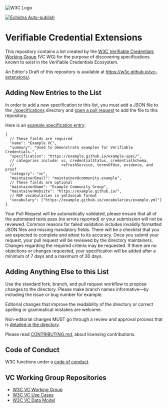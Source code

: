 ![W3C Logo](https://www.w3.org/Icons/w3c_home)

[![Echidna Auto-publish](https://github.com/w3c/vc-specs-dir/actions/workflows/auto-publish.yml/badge.svg)](https://github.com/w3c/vc-specs-dir/actions/workflows/auto-publish.yml)

# Verifiable Credential Extensions

This repository contains a list created by the
[W3C Verifiable Credentials Working Group](https://www.w3.org/groups/wg/vc)
(VC WG) for the purpose of discovering specifications known to exist in the
Verifiable Credentials Ecosystem.

An Editor's Draft of this repository is available at
https://w3c.github.io/vc-extensions/.

## Adding New Entries to the List

In order to add a new specification to this list, you must add a JSON file
to the [./specifications](./specifications) directory and
[open a pull request](https://github.com/w3c/vc-extensions/pulls)
to add the file to this repository.

Here is an [example specification entry](https://w3c.github.io/vc-extensions/specifications/example.json):

```jsonc
{
  // These fields are required
  "name": "Example VC",
  "summary": "Used to demonstrate examples for Verifiable Credentials.",
  "specification": "https://example.github.io/example-spec/",
  // categories include: vc, credentialStatus, credentialSchema,
  //                     refreshService, termsOfUse, evidence, and proof
  "category": "vc",
  "maintainerEmail": "maintainer@community.example",
  // These fields are optional
  "maintainerName": "Example Community Group",
  "maintainerWebsite": "https://example.github.io/",
  // RDF vocabularies in yml2vocab format
  "vocabulary": ["https://example.github.io/vocabularies/example.yml"]
}
```

Your Pull Request will be automatically validated, please ensure
that all of the automated tests pass (no errors reported) or
your submission will not be reviewed. Common reasons for failed
validation includes invalidly formatted JSON files and missing
mandatory fields. There will be a checklist that you are expected
to complete and attest to its accuracy. Once you submit your request,
your pull request will be reviewed by the directory maintainers. Changes
regarding the required criteria may be requested. If there are no
objections or changes requested, your specification will be
added after a minimum of 7 days and a maximum of 30 days.

## Adding Anything Else to this List

Use the standard fork, branch, and pull request workflow to propose changes to
the directory. Please make branch names informative—by including the issue or
bug number for example.

Editorial changes that improve the readability of the directory or correct
spelling or grammatical mistakes are welcome.

Non-editorial changes MUST go through a review and approval process that is
[detailed in the directory](https://w3c.github.io/vc-extensions/#the-management-process).

Please read [CONTRIBUTING.md](CONTRIBUTING.md), about licensing contributions.

## Code of Conduct

W3C functions under a [code of conduct](https://www.w3.org/Consortium/cepc/).

## VC Working Group Repositories

- [W3C VC Working Group](https://www.w3.org/groups/wg/vc)
- [W3C VC Use Cases](https://github.com/w3c/vc-use-cases)
- [W3C VC Data Model](https://github.com/w3c/vc-data-model)
